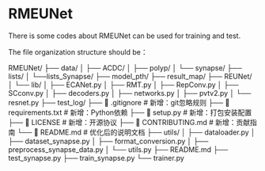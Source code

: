 # RMEUNet
There is some codes about RMEUNet can be used for training and test.


The file organization structure should be：


RMEUNet/
├── data/
│   ├── ACDC/
│   ├── polyp/
│   └── synapse/
├── lists/
│   └──lists_Synapse/
├── model_pth/
├── result_map/
├── REUNet/
│   └── lib/
│       ├── ECANet.py
│       ├── RMT.py
│       ├── RepConv.py
│       ├── SCconv.py
│       ├── decoders.py
│       ├── networks.py
│       ├── pvtv2.py
│       └── resnet.py
├── test_log/ ├── 📜 .gitignore # 新增：git忽略规则
├── 📜 requirements.txt # 新增：Python依赖
├── 📜 setup.py # 新增：打包安装配置
├── 📜 LICENSE # 新增：开源协议
├── 📜 CONTRIBUTING.md # 新增：贡献指南
└── 📜 README.md # 优化后的说明文档
├── utils/
│   ├── dataloader.py
│   ├── dataset_synapse.py
│   ├── format_conversion.py
│   ├── preprocess_synapse_data.py
│   └── utils.py
├── README.md
├── test_synapse.py
├── train_synapse.py
└── trainer.py
